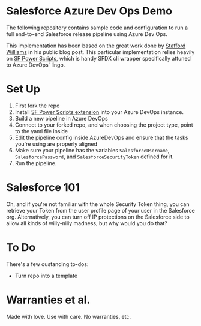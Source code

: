 # Salesforce Azure Dev Ops Demo

The following repository contains sample code and configuration to run a full end-to-end Salesforce release pipeline using Azure Dev Ops.

This implementation has been based on the great work done by [Stafford Williams](https://staffordwilliams.com/blog/2020/04/01/a-salesforce-pipeline-in-azure-devops-copy/) in his public blog post. This particular implementation relies heavily on [SF Power Scripts](https://sfpowerscripts.com/gettingstarted/), which is handy SFDX cli wrapper specifically attuned to Azure DevOps' lingo.

# Set Up

1. First fork the repo
2. Install [SF Power Scripts extension](https://marketplace.visualstudio.com/items?itemName=AzlamSalam.sfpowerscripts&ssr=false#review-details) into your Azure DevOps instance.
3. Build a new pipeline in Azure DevOps 
4. Connect to your forked repo, and when choosing the project type, point to the yaml file inside
5. Edit the pipeline config inside AzureDevOps and ensure that the tasks you're using are properly aligned
6. Make sure your pipeline has the variables `SalesforceUsername`, `SalesforcePassword`, and `SalesforceSecurityToken` defined for it.
7. Run the pipeline.

# Salesforce 101

Oh, and if you're not familiar with the whole Security Token thing, you can retrieve your Token from the user profile page of your user in the Salesforce org. Alternatively, you can turn off IP protections on the Salesforce side to allow all kinds of willy-nilly madness, but why would you do that?

# To Do

There's a few oustanding to-dos:
- Turn repo into a template

# Warranties et al.

Made with love. Use with care. No warranties, etc.